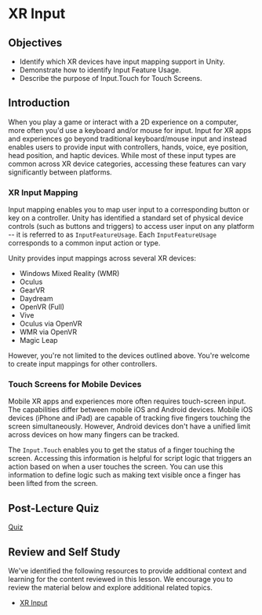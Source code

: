 # XR Input

## Objectives

- Identify which XR devices have input mapping support in Unity.
- Demonstrate how to identify Input Feature Usage.
- Describe the purpose of Input.Touch for Touch Screens.

## Introduction

When you play a game or interact with a 2D experience on a computer, more often you'd use a keyboard and/or mouse for input. Input for XR apps and experiences go beyond traditional keyboard/mouse input and instead enables users to provide input with controllers, hands, voice, eye position, head position, and haptic devices. While most of these input types are common across XR device categories, accessing these features can vary significantly between platforms.

### XR Input Mapping

Input mapping enables you to map user input to a corresponding button or key on a controller. Unity has identified a standard set of physical device controls (such as buttons and triggers) to access user input on any platform -- it is referred to as `InputFeatureUsage`. Each `InputFeatureUsage` corresponds to a common input action or type.

Unity provides input mappings across several XR devices:

- Windows Mixed Reality (WMR)
- Oculus
- GearVR
- Daydream
- OpenVR (Full)
- Vive
- Oculus via OpenVR
- WMR via OpenVR
- Magic Leap

However, you're not limited to the devices outlined above. You're welcome to create input mappings for other controllers.

### Touch Screens for Mobile Devices

Mobile XR apps and experiences more often requires touch-screen input. The capabilities differ between mobile iOS and Android devices. Mobile iOS devices (iPhone and iPad) are capable of tracking five fingers touching the screen simultaneously. However, Android devices don't have a unified limit across devices on how many fingers can be tracked.

The `Input.Touch` enables you to get the status of a finger touching the screen. Accessing this information is helpful for script logic that triggers an action based on when a user touches the screen. You can use this information to define logic such as making text visible once a finger has been lifted from the screen.

## Post-Lecture Quiz

[Quiz](https://ashy-plant-023e6671e.1.azurestaticapps.net/quiz/21)

## Review and Self Study

We've identified the following resources to provide additional context and learning for the content reviewed in this lesson. We encourage you to review the material below and explore additional related topics.

- [XR Input](https://docs.unity3d.com/Manual/xr_input.html)
